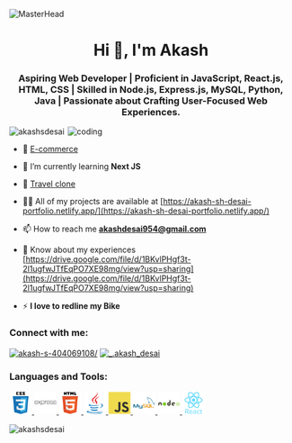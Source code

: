![MasterHead](https://repository-images.githubusercontent.com/588181932/e36ec678-7984-4cdd-8e4c-a3932772ff8e)
<h1 align="center">Hi 👋, I'm Akash</h1>
<h3 align="center">Aspiring Web Developer | Proficient in JavaScript, React.js, HTML, CSS | Skilled in Node.js, Express.js, MySQL, Python, Java | Passionate about Crafting User-Focused Web Experiences.</h3>
<img align="right" alt="coding" width="400" src="https://gifdb.com/images/high/animated-man-computer-coding-nae6mec378lsg1i3.gif">

<p align="left"> <img src="https://komarev.com/ghpvc/?username=akashsdesai&label=Profile%20views&color=0e75b6&style=flat" alt="akashsdesai" /> </p>

- 🔭 [E-commerce](https://e-service-web.netlify.app/)

- 🌱 I’m currently learning **Next JS**

- 👯 [Travel clone](https://travel-ocean.netlify.app/)

- 👨‍💻 All of my projects are available at [https://akash-sh-desai-portfolio.netlify.app/](https://akash-sh-desai-portfolio.netlify.app/)

- 📫 How to reach me **akashdesai954@gmail.com**

- 📄 Know about my experiences [https://drive.google.com/file/d/1BKvlPHgf3t-2l1ugfwJTfEqPO7XE98mg/view?usp=sharing](https://drive.google.com/file/d/1BKvlPHgf3t-2l1ugfwJTfEqPO7XE98mg/view?usp=sharing)

- ⚡ **I love to redline my Bike**

<h3 align="left">Connect with me:</h3>
<p align="left">
<a href="https://linkedin.com/in/akash-s-404069108/" target="blank"><img align="center" src="https://raw.githubusercontent.com/rahuldkjain/github-profile-readme-generator/master/src/images/icons/Social/linked-in-alt.svg" alt="akash-s-404069108/" height="30" width="40" /></a>
<a href="https://instagram.com/_.akash_desai" target="blank"><img align="center" src="https://raw.githubusercontent.com/rahuldkjain/github-profile-readme-generator/master/src/images/icons/Social/instagram.svg" alt="_.akash_desai" height="30" width="40" /></a>
</p>

<h3 align="left">Languages and Tools:</h3>
<p align="left"> <a href="https://www.w3schools.com/css/" target="_blank" rel="noreferrer"> <img src="https://raw.githubusercontent.com/devicons/devicon/master/icons/css3/css3-original-wordmark.svg" alt="css3" width="40" height="40"/> </a> <a href="https://expressjs.com" target="_blank" rel="noreferrer"> <img src="https://raw.githubusercontent.com/devicons/devicon/master/icons/express/express-original-wordmark.svg" alt="express" width="40" height="40"/> </a> <a href="https://www.w3.org/html/" target="_blank" rel="noreferrer"> <img src="https://raw.githubusercontent.com/devicons/devicon/master/icons/html5/html5-original-wordmark.svg" alt="html5" width="40" height="40"/> </a> <a href="https://www.java.com" target="_blank" rel="noreferrer"> <img src="https://raw.githubusercontent.com/devicons/devicon/master/icons/java/java-original.svg" alt="java" width="40" height="40"/> </a> <a href="https://developer.mozilla.org/en-US/docs/Web/JavaScript" target="_blank" rel="noreferrer"> <img src="https://raw.githubusercontent.com/devicons/devicon/master/icons/javascript/javascript-original.svg" alt="javascript" width="40" height="40"/> </a> <a href="https://www.mysql.com/" target="_blank" rel="noreferrer"> <img src="https://raw.githubusercontent.com/devicons/devicon/master/icons/mysql/mysql-original-wordmark.svg" alt="mysql" width="40" height="40"/> </a> <a href="https://nodejs.org" target="_blank" rel="noreferrer"> <img src="https://raw.githubusercontent.com/devicons/devicon/master/icons/nodejs/nodejs-original-wordmark.svg" alt="nodejs" width="40" height="40"/> </a> <a href="https://reactjs.org/" target="_blank" rel="noreferrer"> <img src="https://raw.githubusercontent.com/devicons/devicon/master/icons/react/react-original-wordmark.svg" alt="react" width="40" height="40"/> </a> </p>

<p><img align="center" src="https://github-readme-stats.vercel.app/api/top-langs?username=akashsdesai&show_icons=true&locale=en&layout=compact" alt="akashsdesai" /></p>
